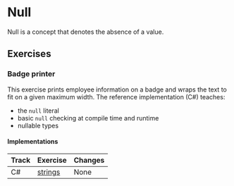 # Null

Null is a concept that denotes the absence of a value.

## Exercises

### Badge printer

This exercise prints employee information on a badge and wraps the
text to fit on a given maximum width. The reference implementation
(C#) teaches:

- the `null` literal
- basic `null` checking at compile time and runtime
- nullable types

#### Implementations

| Track | Exercise                         | Changes |
| ----- | -------------------------------- | ------- |
| C#    | [strings][implementation-csharp] | None    |

[implementation-csharp]: ../../languages/csharp/exercises/concept/nullability/.docs/introduction.md
